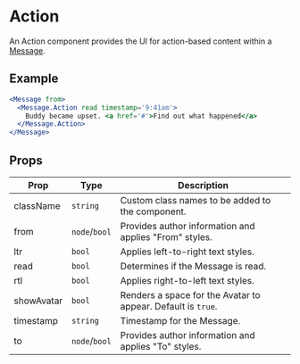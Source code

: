 # Action

An Action component provides the UI for action-based content within a [Message](./Message.md).


## Example

```jsx
<Message from>
  <Message.Action read timestamp='9:41am'>
    Buddy became upset. <a href='#'>Find out what happened</a>
  </Message.Action>
</Message>
```


## Props

| Prop | Type | Description |
| --- | --- | --- |
| className | `string` | Custom class names to be added to the component. |
| from | `node`/`bool` | Provides author information and applies "From" styles. |
| ltr | `bool` | Applies left-to-right text styles. |
| read | `bool` | Determines if the Message is read. |
| rtl | `bool` | Applies right-to-left text styles. |
| showAvatar | `bool` | Renders a space for the Avatar to appear. Default is `true`. |
| timestamp | `string` | Timestamp for the Message. |
| to | `node`/`bool` | Provides author information and applies "To" styles. |
